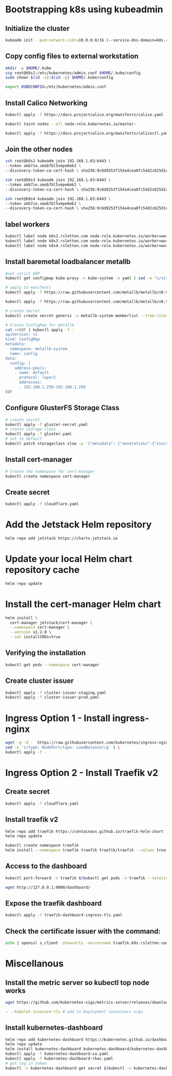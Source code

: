 # Bootstrapping k8s using kubeadmin

## Initialize the cluster

```bash
kubeadm init --pod-network-cidr=10.0.0.0/16 (--service-dns-domain=k8s.rsletten.com)
```

## Copy config files to external workstation

```bash
mkdir -p $HOME/.kube
scp root@k8s1:/etc/kubernetes/admin.conf $HOME/.kube/config
sudo chown $(id -u):$(id -g) $HOME/.kube/config

export KUBECONFIG=/etc/kubernetes/admin.conf
```

## Install Calico Networking

```bash
kubectl apply -f https://docs.projectcalico.org/manifests/calico.yaml

kubectl taint nodes --all node-role.kubernetes.io/master-

kubectl apply -f https://docs.projectcalico.org/manifests/calicoctl.yaml
```

## Join the other nodes

```bash
ssh root@k8s2 kubeadm join 192.168.1.63:6443 \
--token akb7ie.smob7bl5vmpe6mk2 \
--discovery-token-ca-cert-hash \ sha256:9c6d9253f154a4cea8fc54d2c625d1cc9e957ae5d7df49e9ad584af92c7fd1e1

ssh root@k8s3 kubeadm join 192.168.1.63:6443 \
--token akb7ie.smob7bl5vmpe6mk2 \
--discovery-token-ca-cert-hash \ sha256:9c6d9253f154a4cea8fc54d2c625d1cc9e957ae5d7df49e9ad584af92c7fd1e1

ssh root@k8s4 kubeadm join 192.168.1.63:6443 \
--token akb7ie.smob7bl5vmpe6mk2 \
--discovery-token-ca-cert-hash \ sha256:9c6d9253f154a4cea8fc54d2c625d1cc9e957ae5d7df49e9ad584af92c7fd1e1
```

## label workers

```bash
kubectl label node k8s2.rsletten.com node-role.kubernetes.io/worker=worker
kubectl label node k8s3.rsletten.com node-role.kubernetes.io/worker=worker
kubectl label node k8s4.rsletten.com node-role.kubernetes.io/worker=worker
```

## Install baremetal loadbalancer metallb

```bash
#set strict ARP
kubectl get configmap kube-proxy -n kube-system -o yaml | sed -e "s/strictARP: false/strictARP: true/" | kubectl apply -f - -n kube-system

# apply to manifests
kubectl apply -f https://raw.githubusercontent.com/metallb/metallb/v0.9.5/manifests/namespace.yaml

kubectl apply -f https://raw.githubusercontent.com/metallb/metallb/v0.9.5/manifests/metallb.yaml

# create secret
kubectl create secret generic -n metallb-system memberlist --from-literal=secretkey="$(openssl rand -base64 128)"

# Create ConfigMap for metallb
cat <<EOF | kubectl apply -f -
apiVersion: v1
kind: ConfigMap
metadata:
  namespace: metallb-system
  name: config
data:
  config: |
    address-pools:
    - name: default
      protocol: layer2
      addresses:
      - 192.168.1.250-192.168.1.250
EOF
```

## Configure GlusterFS Storage Class

```bash
# create secret
kubectl apply -f gluster-secret.yaml
# create storage class
kubectl apply -f gluster.yaml
# set to default
kubectl patch storageclass slow -p '{"metadata": {"annotations":{"storageclass.kubernetes.io/is-default-class":"true"}}}'\n
```

## Install cert-manager

```bash
# Create the namespace for cert-manager
kubectl create namespace cert-manager
```

## Create secret

```bash
kubectl apply -f cloudflare.yaml
```

# Add the Jetstack Helm repository

```bash
helm repo add jetstack https://charts.jetstack.io
```

# Update your local Helm chart repository cache

```bash
helm repo update
```

# Install the cert-manager Helm chart

```bash
helm install \
  cert-manager jetstack/cert-manager \
  --namespace cert-manager \
  --version v1.2.0 \
  --set installCRDs=true
```

## Verifying the installation

```bash
kubectl get pods --namespace cert-manager
```

## Create cluster issuer

```bash
kubectl apply -f cluster-issuer-staging.yaml
kubectl apply -f cluster-issuer-prod.yaml
```

# Ingress Option 1 - Install ingress-nginx

```bash
wget -q -O -  https://raw.githubusercontent.com/kubernetes/ingress-nginx/controller-v0.44.0/deploy/static/provider/baremetal/deploy.yaml | \
sed -e 's/type: NodePort/type: LoadBalancer/g' | \
kubectl apply -f -
```

# Ingress Option 2 - Install Traefik v2

## Create secret

```bash
kubectl apply -f cloudflare.yaml
```

## Install traefik v2

```bash
helm repo add traefik https://containous.github.io/traefik-helm-chart
helm repo update

kubectl create namespace traefik
helm install --namespace traefik traefik traefik/traefik --values treafik-values.yaml
```

## Access to the dashboard

```bash
kubectl port-forward -n traefik $(kubectl get pods -n traefik --selector "app.kubernetes.io/name=traefik" --output=name) 9000:9000

wget http://127.0.0.1:9000/dashboard/
```
## Expose the traefik dashboard

```bash
kubectl apply -f traefik-dashboard-ingress-tls.yaml
```

## Check the certificate issuer with the command:

```bash
echo | openssl s_client -showcerts -servername traefik.k8s.rsletten.com -connect traefik.k8s.rsletten.com:443 2>/dev/null | openssl x509 -inform pem -text
```

# Miscellanous
## Install the metric server so kubectl top node works

```bash
wget https://github.com/kubernetes-sigs/metrics-server/releases/download/latest/components.yaml

- --kubelet-insecure-tls # add to Deployment containers args
```

## Install kubernetes-dashboard

```bash
helm repo add kubernetes-dashboard https://kubernetes.github.io/dashboard/
helm repo update
helm install kubernetes-dashboard kubernetes-dashboard/kubernetes-dashboard --values kubernetes-dashboard-values.yaml
kubectl apply -f kubernetes-dashboard-sa.yaml
kubectl apply -f kubernetes-dashboard-rbac.yaml
# get log in token
kubectl -n kubernetes-dashboard get secret $(kubectl -n kubernetes-dashboard get sa/admin-user -o jsonpath="{.secrets[0].name}") -o go-template="{{.data.token | base64decode}}"

```
